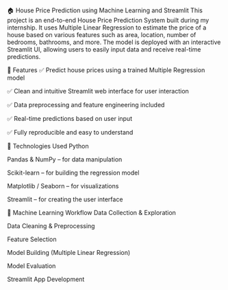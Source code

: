 🏠 House Price Prediction using Machine Learning and Streamlit
This project is an end-to-end House Price Prediction System built during my internship. It uses Multiple Linear Regression to estimate the price of a house based on various features such as area, location, number of bedrooms, bathrooms, and more. The model is deployed with an interactive Streamlit UI, allowing users to easily input data and receive real-time predictions.

🚀 Features
✅ Predict house prices using a trained Multiple Regression model

✅ Clean and intuitive Streamlit web interface for user interaction

✅ Data preprocessing and feature engineering included

✅ Real-time predictions based on user input

✅ Fully reproducible and easy to understand

📌 Technologies Used
Python

Pandas & NumPy – for data manipulation

Scikit-learn – for building the regression model

Matplotlib / Seaborn – for visualizations

Streamlit – for creating the user interface

🧠 Machine Learning Workflow
Data Collection & Exploration

Data Cleaning & Preprocessing

Feature Selection

Model Building (Multiple Linear Regression)

Model Evaluation

Streamlit App Development

